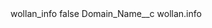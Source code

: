 <?xml version="1.0" encoding="UTF-8"?>
<CustomMetadata xmlns="http://soap.sforce.com/2006/04/metadata" xmlns:xsi="http://www.w3.org/2001/XMLSchema-instance" xmlns:xsd="http://www.w3.org/2001/XMLSchema">
    <label>wollan_info</label>
    <protected>false</protected>
    <values>
        <field>Domain_Name__c</field>
        <value xsi:type="xsd:string">wollan.info</value>
    </values>
</CustomMetadata>
